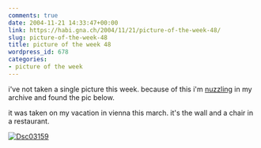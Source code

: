 ```yaml
---
comments: true
date: 2004-11-21 14:33:47+00:00
link: https://habi.gna.ch/2004/11/21/picture-of-the-week-48/
slug: picture-of-the-week-48
title: picture of the week 48
wordpress_id: 678
categories:
- picture of the week
---
```



i've not taken a single picture this week. because of this i'm [nuzzling](http://dict.leo.org/?search=nuzzle) in my archive and found the pic below.
  
it was taken on my vacation in vienna this march. it's the wall and a chair in a restaurant.



[![Dsc03159](https://habi.gna.ch/blog/images/DSC03159-tm.jpg)](https://habi.gna.ch/blog/images/DSC03159.jpg)

